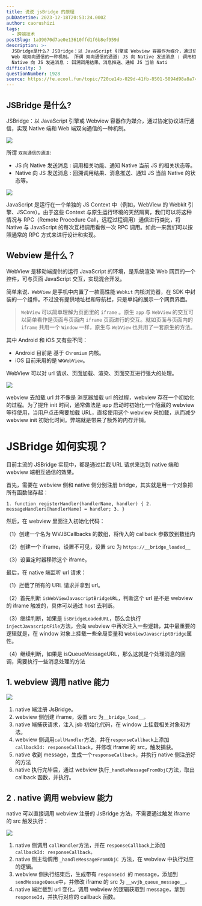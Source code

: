 ```yaml
---
title: 说说 jsBridge 的原理
pubDatetime: 2023-12-18T20:53:24.000Z
author: caorushizi
tags:
  - 跨端技术
postSlug: 1a39070d7ae0e13610ffd1f6b8ef959d
description: >-
  JSBridge是什么? JSBridge：以 JavaScript 引擎或 Webview 容器作为媒介，通过协定协议进行通信，实现 Native 端和
  Web 端双向通信的一种机制。 所谓 双向通信的通道: JS 向 Native 发送消息 : 调用相关功能、通知 Native 当前 JS 的相关状态等。
  Native 向 JS 发送消息 : 回溯调用结果、消息推送、通知 JS 当前 Nati
difficulty: 3
questionNumber: 1928
source: https://fe.ecool.fun/topic/720ce14b-029d-41fb-8501-5894d98a8a74
---
```


## JSBridge 是什么?

JSBridge：以 JavaScript 引擎或 Webview 容器作为媒介，通过协定协议进行通信，实现 Native 端和 Web 端双向通信的一种机制。

![](https://static.ecool.fun//article/791ae46a-606e-4171-b6ad-535e7ef01058.png)

所谓 `双向通信的通道`:

- JS 向 Native 发送消息 : 调用相关功能、通知 Native 当前 JS 的相关状态等。
- Native 向 JS 发送消息 : 回溯调用结果、消息推送、通知 JS 当前 Native 的状态等。

![](https://static.ecool.fun//article/6b088e68-2151-405b-805d-add00abb4b1b.png)

JavaScript 是运行在一个单独的 JS Context 中（例如，WebView 的 Webkit 引擎、JSCore）。由于这些 Context 与原生运行环境的天然隔离，我们可以将这种情况与 RPC（Remote Procedure Call，远程过程调用）通信进行类比，将 Native 与 JavaScript 的每次互相调用看做一次 RPC 调用。如此一来我们可以按照通常的 RPC 方式来进行设计和实现。

## Webview 是什么？

WebView 是移动端提供的运行 JavaScript 的环境，是系统渲染 Web 网页的一个控件，可与页面 JavaScript 交互，实现混合开发。

简单来说`，WebView` 是手机中内置了一款高性能 `Webkit` 内核浏览器，在 SDK 中封装的一个组件。不过没有提供地址栏和导航栏，只是单纯的展示一个网页界面。

> `WebView` 可以简单理解为页面里的 `iframe` 。原生 `app` 与 `WebView` 的交互可以简单看作是页面与页面内 `iframe` 页面进行的交互。就如页面与页面内的 `iframe` 共用一个 `Window` 一样，原生与 `WebView` 也共用了一套原生的方法。

其中 Android 和 iOS 又有些不同：

- Android 目前是 基于 `Chromium` 内核。
- iOS 目前采用的是 `WKWebView`。

WebView 可以对 url 请求、页面加载、渲染、页面交互进行强大的处理。

![](https://static.ecool.fun//article/ea89dc1e-be83-4845-8a50-b5639ed37e53.png)

webview 去加载 url 并不像是 浏览器加载 url 的过程，webview 存在一个初始化的过程。为了提升 init 时间，通常做法是 app 启动时初始化一个隐藏的 webview 等待使用，当用户点击需要加载 URL，直接使用这个 webview 来加载，从而减少 webview init 初始化时间。弊端就是带来了额外的内存开销。

# JSBridge 如何实现？

目前主流的 JSBridge 实现中，都是通过拦截 URL 请求来达到 native 端和 webview 端相互通信的效果。

首先，需要在 webview 侧和 native 侧分别注册 bridge，其实就是用一个对象把所有函数储存起：

`1. function registerHandler(handlerName, handler) {
2. messageHandlers[handlerName] = handler;
3. }
`

然后，在 webview 里面注入初始化代码：

（1）创建一个名为 WVJBCallbacks 的数组，将传入的 callback 参数放到数组内

（2）创建一个 iframe，设置不可见，设置 src 为 `https://__bridge_loaded__`

（3）设置定时器移除这个 iframe。

最后，在 native 端监听 url 请求：

（1）拦截了所有的 URL 请求并拿到 url。

（2）首先判断 `isWebViewJavascriptBridgeURL`，判断这个 url 是不是 webview 的 iframe 触发的，具体可以通过 host 去判断。

（3）继续判断，如果是 `isBridgeLoadedURL`，那么会执行 `injectJavascriptFile`方法，会向 webview 中再次注入一些逻辑，其中最重要的逻辑就是，在 window 对象上挂载一些全局变量和 `WebViewJavascriptBridge`属性。

（4）继续判断，如果是 isQueueMessageURL，那么这就是个处理消息的回调，需要执行一些消息处理的方法

## 1\. webview 调用 native 能力

![](https://static.ecool.fun//article/8b269897-4791-4a2b-b3ba-7c0609a0788f.png)

1. native 端注册 JsBridge。
2. webview 侧创建 iframe，设置 src 为`__bridge_load__。`
3. native 端捕获请求，注入 jsb 初始化代码，在 window 上挂载相关对象和方法。
4. webview 侧调用`callHandler`方法，并在`responseCallback`上添加`callbackId: responseCallback`，并修改 iframe 的 src，触发捕获。
5. native 收到 message，生成一个`responseCallback`，并执行 native 侧注册好的方法
6. native 执行完毕后，通过 webview 执行`_handleMessageFromObjC`方法，取出 callback 函数，并执行。

## 2 . native 调用 webview 能力

native 可以直接调用 webview 注册的 JsBridge 方法，不需要通过触发 iframe 的 src 触发执行：

![](https://static.ecool.fun//article/a513b60b-f948-480b-956c-0ed3d4803a30.png)

1. native 侧调用 `callHandler`方法，并在 `responseCallback`上添加 `callbackId: responseCallback。`
2. native 侧主动调用 `_handleMessageFromObjC `方法，在 webview 中执行对应的逻辑。
3. webview 侧执行结束后，生成带有 `responseId `的 message，添加到 `sendMessageQueue`中，并修改 iframe 的 src 为 `__wvjb_queue_message__。`
4. native 端拦截到 url 变化，调用 webview 的逻辑获取到 message，拿到 `responseId`，并执行对应的 callback 函数。
